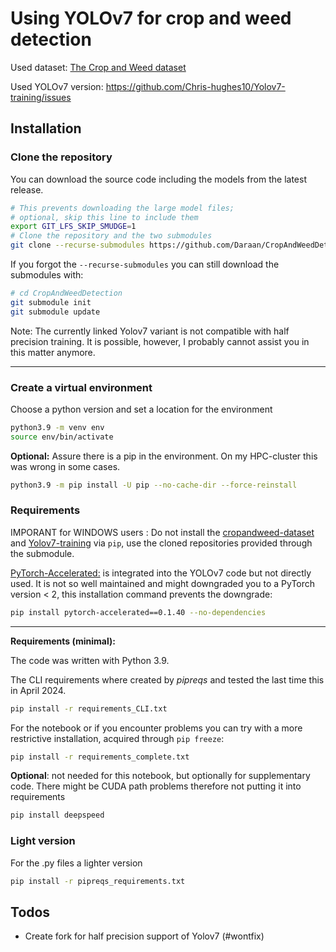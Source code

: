 # Using YOLOv7 for crop and weed detection

Used dataset: [The Crop and Weed dataset](https://github.com/cropandweed/cropandweed-dataset)

Used YOLOv7 version: <https://github.com/Chris-hughes10/Yolov7-training/issues>

## Installation

### Clone the repository

You can download the source code including the models from the latest release.

```sh
# This prevents downloading the large model files; 
# optional, skip this line to include them
export GIT_LFS_SKIP_SMUDGE=1
# Clone the repository and the two submodules
git clone --recurse-submodules https://github.com/Daraan/CropAndWeedDetection.git
```

If you forgot the `--recurse-submodules` you can still download the submodules with:

```sh
# cd CropAndWeedDetection
git submodule init
git submodule update
```

Note: The currently linked Yolov7 variant is not compatible with half precision training.
It is possible, however, I probably cannot assist you in this matter anymore.

--------------

### Create a virtual environment

Choose a python version and set a location for the environment

```sh
python3.9 -m venv env
source env/bin/activate
```

**Optional:** Assure there is a pip in the environment. On my HPC-cluster this was wrong in some cases.

```sh
python3.9 -m pip install -U pip --no-cache-dir --force-reinstall  
```

### Requirements

IMPORANT for WINDOWS users :
Do not install the [cropandweed-dataset](https://github.com/cropandweed/cropandweed-dataset) and [Yolov7-training](https://github.com/Chris-hughes10/Yolov7-training) via `pip`, use the cloned repositories provided through the submodule.

[PyTorch-Accelerated:](https://github.com/Chris-hughes10/pytorch-accelerated) is integrated into the YOLOv7 code but not directly used.
It is not so well maintained and might downgraded you to a PyTorch version < 2, this installation command prevents the downgrade:

```sh
pip install pytorch-accelerated==0.1.40 --no-dependencies  
```

--------------

**Requirements (minimal):**

The code was written with Python 3.9.

The CLI requirements where created by *pipreqs* and tested the last time this in April 2024.

```sh
pip install -r requirements_CLI.txt 
```

For the notebook or if you encounter problems you can try with a more restrictive installation, acquired through `pip freeze`:

```sh
pip install -r requirements_complete.txt 
```

**Optional**: not needed for this notebook, but optionally for supplementary code.
There might be CUDA path problems therefore not putting it into requirements

```sh
pip install deepspeed 
```

### Light version

For the .py files a lighter version

```sh
pip install -r pipreqs_requirements.txt 
```

## Todos

- Create fork for half precision support of Yolov7 (#wontfix)
